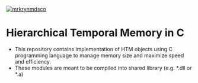 [![mrkrynmdsco](https://circleci.com/gh/mrkrynmdsco/htm-c.svg?style=shield)](https://circleci.com/gh/mrkrynmdsco/htm-c/pipelines)
# Hierarchical Temporal Memory in C

* This repository contains implementation of HTM objects using C programming language to manage memory size and maximize speed and efficiency.
* These modules are meant to be compiled into shared library (e.g. *.dll or *.a)
